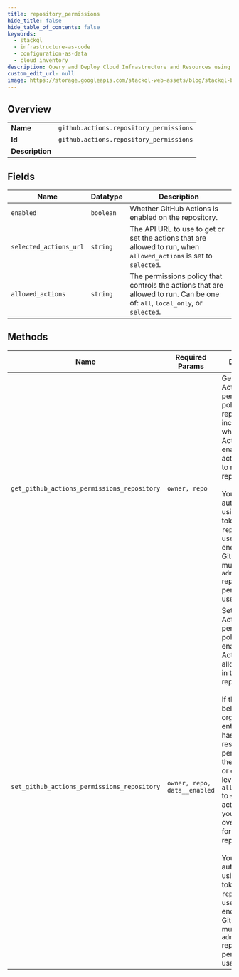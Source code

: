 ```yaml
---
title: repository_permissions
hide_title: false
hide_table_of_contents: false
keywords:
  - stackql
  - infrastructure-as-code
  - configuration-as-data
  - cloud inventory
description: Query and Deploy Cloud Infrastructure and Resources using SQL
custom_edit_url: null
image: https://storage.googleapis.com/stackql-web-assets/blog/stackql-blog-post-featured-image.png
---
```

  
    

## Overview
<table><tbody>
<tr><td><b>Name</b></td><td><code>github.actions.repository_permissions</code></td></tr>
<tr><td><b>Id</b></td><td><code>github.actions.repository_permissions</code></td></tr>
<tr><td><b>Description</b></td><td></td></tr>
</tbody></table>

## Fields
| Name | Datatype | Description |
| ---- | -------- | ----------- |
| `enabled` | `boolean` | Whether GitHub Actions is enabled on the repository. |
| `selected_actions_url` | `string` | The API URL to use to get or set the actions that are allowed to run, when `allowed_actions` is set to `selected`. |
| `allowed_actions` | `string` | The permissions policy that controls the actions that are allowed to run. Can be one of: `all`, `local_only`, or `selected`. |
## Methods
| Name | Required Params | Description | Accessible by |
| ---- | --------------- | ----------- | ------------- |
| `get_github_actions_permissions_repository` | `owner, repo` | Gets the GitHub Actions permissions policy for a repository, including whether GitHub Actions is enabled and the actions allowed to run in the repository.<br /><br />You must authenticate using an access token with the `repo` scope to use this<br />endpoint. GitHub Apps must have the `administration` repository permission to use this API. | SELECT |
| `set_github_actions_permissions_repository` | `owner, repo, data__enabled` | Sets the GitHub Actions permissions policy for enabling GitHub Actions and allowed actions in the repository.<br /><br />If the repository belongs to an organization or enterprise that has set restrictive permissions at the organization or enterprise levels, such as `allowed_actions` to `selected` actions, then you cannot override them for the repository.<br /><br />You must authenticate using an access token with the `repo` scope to use this endpoint. GitHub Apps must have the `administration` repository permission to use this API. | EXEC |
